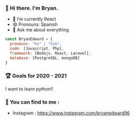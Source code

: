 
### :ghost: Hi there. I'm Bryan.

- 🌱 I’m currently React
- 😄 Pronouns: Spanish
- 💬 Ask me about everything


```js
const BryanEdward = {
  pronouns: "he" | "him",
  code: [Javascript, Php],
  framework: [Nodejs, React, Laravel],
  database: [PostgreSQL, mongoDB]
}
```

### :trophy: Goals for 2020 - 2021
I want to learn python!!


### :postbox: You can find to me :
- Instagram : https://www.instagram.com/bryanedward96

